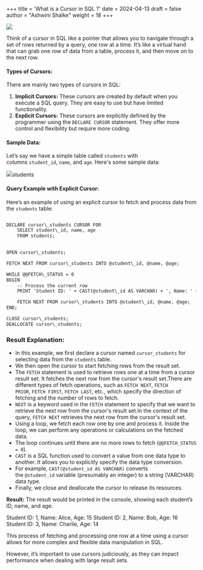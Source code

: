 +++
title = 'What is a Cursor in SQL ?'
date = 2024-04-13
draft = false
author = "Ashwini Shalke"
weight = 18
+++


![](https://cdn-images-1.medium.com/max/1600/1*9-ijUDukA8XFpPf9ZC8bWw.jpeg)

Think of a cursor in SQL like a pointer that allows you to navigate through a set of rows returned by a query, one row at a time. It’s like a virtual hand that can grab one row of data from a table, process it, and then move on to the next row.

#### Types of Cursors:

There are mainly two types of cursors in SQL:

1.  **Implicit Cursors:** These cursors are created by default when you execute a SQL query. They are easy to use but have limited functionality.
2.  **Explicit Cursors:** These cursors are explicitly defined by the programmer using the `DECLARE CURSOR` statement. They offer more control and flexibility but require more coding.

#### Sample Data:

Let’s say we have a simple table called `students` with columns `student_id`, `name`, and `age`. Here's some sample data:

![](https://cdn-images-1.medium.com/max/1600/1*rKIWV2_u8R2neU7GirRFKQ.png)students


#### Query Example with Explicit Cursor:

Here’s an example of using an explicit cursor to fetch and process data from the `students` table:

```html

DECLARE cursor\_students CURSOR FOR
    SELECT student\_id, name, age
    FROM students;
    

OPEN cursor\_students;

FETCH NEXT FROM cursor\_students INTO @student\_id, @name, @age;

WHILE @@FETCH\_STATUS = 0
BEGIN
    -- Process the current row
    PRINT 'Student ID: ' + CAST(@student\_id AS VARCHAR) + ', Name: ' + @name + ', Age: ' + CAST(@age AS VARCHAR);

    FETCH NEXT FROM cursor\_students INTO @student\_id, @name, @age;
END;

CLOSE cursor\_students;
DEALLOCATE cursor\_students;

```

### Result Explanation:
*   In this example, we first declare a cursor named `cursor_students` for selecting data from the `students` table.
*   We then open the cursor to start fetching rows from the result set.
*   The `FETCH` statement is used to retrieve rows one at a time from a cursor result set. It fetches the next row from the cursor's result set.There are different types of fetch operations, such as `FETCH NEXT`, `FETCH PRIOR`, `FETCH FIRST`, `FETCH LAST`, etc., which specify the direction of fetching and the number of rows to fetch.
*   `NEXT` is a keyword used in the `FETCH` statement to specify that we want to retrieve the next row from the cursor's result set.In the context of the query, `FETCH NEXT` retrieves the next row from the cursor's result set.
*   Using a loop, we fetch each row one by one and process it. Inside the loop, we can perform any operations or calculations on the fetched data.
*   The loop continues until there are no more rows to fetch (`@@FETCH_STATUS = 0`).
*   `CAST` is a SQL function used to convert a value from one data type to another. It allows you to explicitly specify the data type conversion.
*   For example, `CAST(@student_id AS VARCHAR)` converts the `@student_id` variable (presumably an integer) to a string (VARCHAR) data type.
*   Finally, we close and deallocate the cursor to release its resources.


**Result:**
The result would be printed in the console, showing each student’s ID, name, and age:

Student ID: 1, Name: Alice, Age: 15
Student ID: 2, Name: Bob, Age: 16
Student ID: 3, Name: Charlie, Age: 14

This process of fetching and processing one row at a time using a cursor allows for more complex and flexible data manipulation in SQL.

However, it’s important to use cursors judiciously, as they can impact performance when dealing with large result sets.